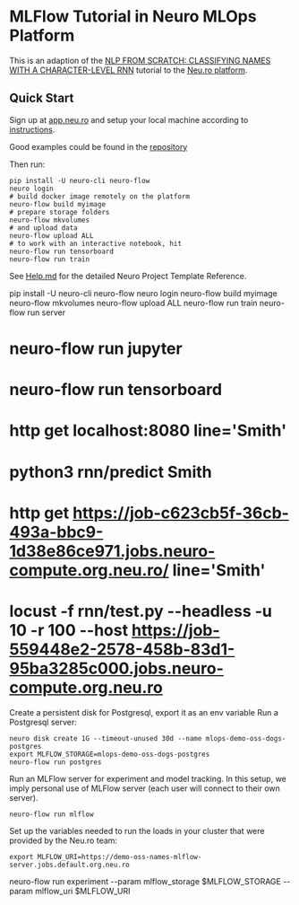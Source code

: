 # MLFlow Tutorial in Neuro MLOps Platform 

This is an adaption of the [NLP FROM SCRATCH: CLASSIFYING NAMES WITH A CHARACTER-LEVEL RNN](https://pytorch.org/tutorials/intermediate/char_rnn_classification_tutorial.html) tutorial to the [Neu.ro platform](https://neu.ro).

## Quick Start

Sign up at [app.neu.ro](https://app.neu.ro) and setup your local machine according to [instructions](https://docs.neu.ro/).

Good examples could be found in the [repository](https://github.com/amesar/mlflow-examples)
 
Then run:

```shell
pip install -U neuro-cli neuro-flow
neuro login
# build docker image remotely on the platform
neuro-flow build myimage
# prepare storage folders
neuro-flow mkvolumes
# and upload data
neuro-flow upload ALL
# to work with an interactive notebook, hit
neuro-flow run tensorboard
neuro-flow run train
```

See [Help.md](HELP.md) for the detailed Neuro Project Template Reference.


pip install -U neuro-cli neuro-flow
neuro login
neuro-flow build myimage
neuro-flow mkvolumes
neuro-flow upload ALL
neuro-flow run train
neuro-flow run server
# neuro-flow run jupyter
# neuro-flow run tensorboard
# http get localhost:8080 line='Smith'
# python3 rnn/predict Smith
# http get https://job-c623cb5f-36cb-493a-bbc9-1d38e86ce971.jobs.neuro-compute.org.neu.ro/ line='Smith'
# locust -f rnn/test.py --headless -u 10 -r 100 --host https://job-559448e2-2578-458b-83d1-95ba3285c000.jobs.neuro-compute.org.neu.ro


Create a persistent disk for Postgresql, export it as an env variable
Run a Postgresql server:
```shell
neuro disk create 1G --timeout-unused 30d --name mlops-demo-oss-dogs-postgres
export MLFLOW_STORAGE=mlops-demo-oss-dogs-postgres
neuro-flow run postgres
```

Run an MLFlow server for experiment and model tracking. In this setup, we imply personal use of MLFlow server (each user will connect to their own server).

```shell
neuro-flow run mlflow
```

Set up the variables needed to run the loads in your cluster that were provided by the Neu.ro team:

```shell
export MLFLOW_URI=https://demo-oss-names-mlflow-server.jobs.default.org.neu.ro
```

neuro-flow run experiment --param mlflow_storage $MLFLOW_STORAGE --param mlflow_uri $MLFLOW_URI
